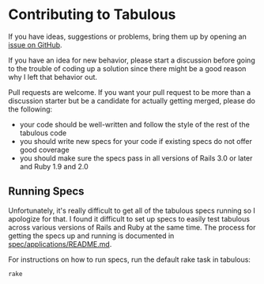 # Contributing to Tabulous

If you have ideas, suggestions or problems, bring them up by opening an [issue on GitHub](https://github.com/techiferous/tabulous/issues).

If you have an idea for new behavior, please start a discussion before going to the trouble of coding up a solution since there might be a good reason why I left that behavior out.

Pull requests are welcome.  If you want your pull request to be more than a discussion starter but be a candidate for actually getting merged, please do the following:

* your code should be well-written and follow the style of the rest of the tabulous code
* you should write new specs for your code if existing specs do not offer good coverage
* you should make sure the specs pass in all versions of Rails 3.0 or later and Ruby 1.9 and 2.0

## Running Specs

Unfortunately, it's really difficult to get all of the tabulous specs running so I apologize for that.  I found it difficult to set up specs to easily test tabulous across various versions of Rails and Ruby at the same time.  The process for getting the specs up and running is documented in [spec/applications/README.md](spec/applications/README.md).

For instructions on how to run specs, run the default rake task in tabulous:

    rake
